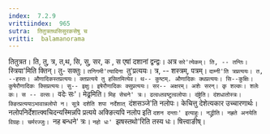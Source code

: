 ```yaml
---
index:  7.2.9
vrittiindex:  965
sutra:  तितुत्रतथसिसुरकसेषु च
vritti:  balamanorama 
---
```


तितुत्रत। ति, तु, त्र, त,थ, सि, सु, सर, क , स एषां दशानां द्वन्द्वः। अत्र `सरे'त्येकम्। ति, -- तन्तिः। `स्त्रिया'मिति क्तिन्। तु- सक्तुः। `तनिगमी'त्यादिना `तु'प्रत्ययः। त्र, -- शस्त्रम्, पत्रम्। `दाम्नी'ति त्रप्रत्ययः। त, --हस्तः। औणादिकस्तप्रत्ययः। क्तप्रत्यये तु हसितमित्येव। थ-- कुष्टम्. औणादिकः क्थप्रत्ययः। सि--कुक्षिः। कुषेरौणादिकः क्सिप्रत्ययः। सु-- इक्षुः। इषेरौणादिकः क्सुप्रत्ययः। सर-- अक्षरम्। अशेः सरन्। कृ शल्कः। शलेः कः। स -- वत्सः। `वदेः सः'। मेढ्रमिति। `मिह सेचने' त्रः। ढत्वध्तवष्टुत्वलोपाः। दंष्ट्रेति। दंशधातोस्त्रः। क्ङित्प्रत्ययाऽभावान्नलोपो न। सूत्रे दशेति शपा नर्देशात् `दंशसञ्जे'ति नलोपः। केचित्तु देशेत्यकार उच्चारणार्थः। नलोपनिर्देशात्क्वचिदन्यस्मिन्नपि प्रत्यये अक्ङित्यपि नलोप इति `दशन दन्ताः' इत्याहुः। नद्ध्रीति। नह्रते अनयेति विग्रहः। चर्मरज्जुः। `नह बन्धने' त्रः। `नहो धः' `झषस्तथो'रिति तस्य धः। षित्त्वाङीष्।

